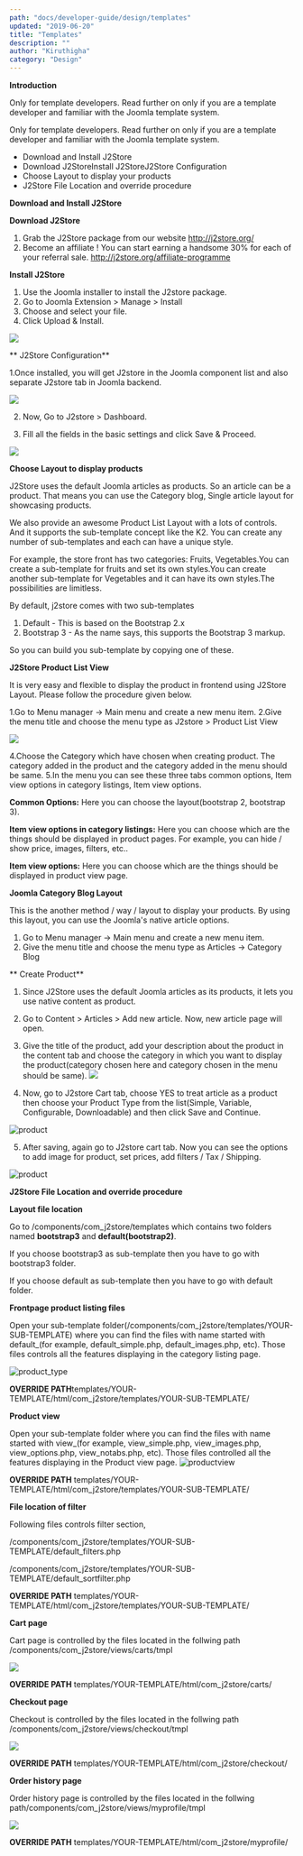 ```yaml
---
path: "docs/developer-guide/design/templates"
updated: "2019-06-20"
title: "Templates"
description: ""
author: "Kiruthigha"
category: "Design"
---
```



**Introduction**

Only for template developers. Read further on only if you are a template developer and familiar with the Joomla template system.

Only for template developers. Read further on only if you are a template developer and familiar with the Joomla template system.

* Download and Install J2Store
*  Download J2StoreInstall J2StoreJ2Store Configuration
* Choose Layout to display your products
* J2Store File Location and override procedure

**Download and Install J2Store**

**Download J2Store**

1. Grab the J2Store package from our website http://j2store.org/
2. Become an affiliate ! You can start earning a handsome 30% for each of your referral sale.  http://j2store.org/affiliate-programme


**Install J2Store**


1. Use the Joomla installer to install the J2store package.
2. Go to Joomla Extension > Manage > Install
3. Choose and select your file.
4. Click Upload & Install.
 
 ![](../https://raw.githubusercontent.com/j2store/doc-images/master//developer-guide/design/j2store_install1.png)

 
 
** J2Store Configuration**

1.Once installed, you will get J2store in the Joomla component list and also separate J2store tab in Joomla backend.


![](../https://raw.githubusercontent.com/j2store/doc-images/master//developer-guide/design/j2store_component2.png)

2. Now, Go to J2store > Dashboard.



3. Fill all the fields in the basic settings and click Save & Proceed.


![](../https://raw.githubusercontent.com/j2store/doc-images/master//developer-guide/design/j2store_basic_settings3.png)

**Choose Layout to display  products**

J2Store uses the default Joomla articles as products. So an article can be a product. That means you can use the Category blog, Single article layout for showcasing products.

We also provide an awesome Product List Layout with a lots of controls. And it supports the sub-template concept like the K2. You can create any number of sub-templates and each can have a unique style.

For example, the store front has two categories: Fruits, Vegetables.You can create a sub-template for fruits and set its own styles.You can create another sub-template for Vegetables and it can have its own styles.The possibilities are limitless.

By default, j2store comes with two sub-templates

1. Default - This is based on the Bootstrap 2.x
2. Bootstrap 3 - As the name says, this supports the Bootstrap 3 markup.

So you can build you sub-template by copying one of these.

**J2Store Product List View**

It is very easy and flexible to display the product in frontend using J2Store Layout. Please follow the procedure given below.

1.Go to Menu manager -> Main menu and create a new menu item.
2.Give the menu title and choose the menu type as J2store > Product List View

![](../https://raw.githubusercontent.com/j2store/doc-images/master//developer-guide/design/j2store_layout4.png)


4.Choose the Category which have chosen when creating product. The category added in the product and the category added in the menu should be same.
5.In the menu you can see these three tabs common options, Item view options in category listings, Item view options.

**Common Options:** Here you can choose the layout(bootstrap 2, bootstrap 3).

**Item view options in category listings:** Here you can choose which are the things should be displayed in product pages. For example, you can hide / show price, images, filters, etc..

**Item view options:** Here you can choose which are the things should be displayed in product view page.

**Joomla Category Blog Layout**

This is the another method / way / layout to display your products. By using this layout, you can use the Joomla's native article options.

1. Go to Menu manager -> Main menu and create a new menu item.
2. Give the menu title and choose the menu type as Articles -> Category Blog
 
 
** Create Product**

1. Since J2Store uses the default Joomla articles as its products, it lets you use native content as product.
2. Go to Content > Articles > Add new article. Now, new article page will open.
3. Give the title of the product, add your description about the product in the content tab and choose the category in which you want to display the product(category chosen here and category chosen in the menu should be same).
![](../https://raw.githubusercontent.com/j2store/doc-images/master//developer-guide/design/j2store_menu5.png)

4. Now, go to J2store Cart tab, choose YES to treat article as a product then choose your Product Type from the list(Simple, Variable, Configurable, Downloadable) and then click Save and Continue.

![product](../https://raw.githubusercontent.com/j2store/doc-images/master//developer-guide/design/j2store_create_product6.png)


5. After saving, again go to J2store cart tab. Now you can see the options to add image for product, set prices, add filters / Tax / Shipping.

![product](../https://raw.githubusercontent.com/j2store/doc-images/master//developer-guide/design/j2store_create_product6.png)

**J2Store File Location and override procedure**

**Layout file location**

Go to /components/com_j2store/templates which contains two folders named **bootstrap3** and **default(bootstrap2)**.
	
If you choose bootstrap3 as sub-template then you have to go with bootstrap3 folder.

If you choose default as sub-template then you have to go with default folder.

**Frontpage product listing files**

Open your sub-template folder(/components/com_j2store/templates/YOUR-SUB-TEMPLATE) where you can find the files with name started with default_(for example, default_simple.php, default_images.php, etc). Those files controls all the features displaying in the category listing page.

![product_type](../https://raw.githubusercontent.com/j2store/doc-images/master//developer-guide/design/j2store_product_type7.png)

**OVERRIDE PATH**templates/YOUR-TEMPLATE/html/com_j2store/templates/YOUR-SUB-TEMPLATE/

**Product view**

Open your sub-template folder where you can find the files with name started with view_(for example, view_simple.php, view_images.php, view_options.php, view_notabs.php, etc). Those files controlled all the features displaying in the Product view page.
![productview](../https://raw.githubusercontent.com/j2store/doc-images/master//developer-guide/designs/template_guide_product_view.png)



**OVERRIDE PATH** templates/YOUR-TEMPLATE/html/com_j2store/templates/YOUR-SUB-TEMPLATE/



**File location of filter**

Following files controls filter section,

/components/com_j2store/templates/YOUR-SUB-TEMPLATE/default_filters.php

/components/com_j2store/templates/YOUR-SUB-TEMPLATE/default_sortfilter.php

**OVERRIDE PATH** templates/YOUR-TEMPLATE/html/com_j2store/templates/YOUR-SUB-TEMPLATE/

**Cart page**

Cart page is controlled by the files located in the follwing path /components/com_j2store/views/carts/tmpl

![](../https://raw.githubusercontent.com/j2store/doc-images/master//developer-guide/designs/template_guide_cart.png)

**OVERRIDE PATH** templates/YOUR-TEMPLATE/html/com_j2store/carts/

**Checkout page**

Checkout is controlled by the files located in the follwing path /components/com_j2store/views/checkout/tmpl

![](../https://raw.githubusercontent.com/j2store/doc-images/master//developer-guide/designs/template_guide_checkout.png)


**OVERRIDE PATH** templates/YOUR-TEMPLATE/html/com_j2store/checkout/

**Order history page**

Order history page is controlled by the files located in the follwing path/components/com_j2store/views/myprofile/tmpl



![](../https://raw.githubusercontent.com/j2store/doc-images/master//developer-guide/designs/template_guide_myprofile.png)

**OVERRIDE PATH** templates/YOUR-TEMPLATE/html/com_j2store/myprofile/

